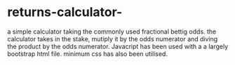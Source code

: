 # returns-calculator-
a simple calculator taking the commonly used  fractional bettig odds. 
the calculator takes in the stake, mutiply it by the odds numerator and diving the product by the odds numerator. Javacript has been used with a a largely bootstrap html file. 
minimum css has also been utilised.
